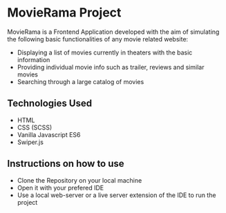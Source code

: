 # MovieRama Project

MovieRama is a Frontend Application developed with the aim of simulating the following basic functionalities of any movie related website:

* Displaying a list of movies currently in theaters with the basic information
* Providing individual movie info such as trailer, reviews and similar movies
* Searching through a large catalog of movies

## Technologies Used

* HTML
* CSS (SCSS)
* Vanilla Javascript ES6
* Swiper.js

## Instructions on how to use

* Clone the Repository on your local machine
* Open it with your prefered IDE
* Use a local web-server or a live server extension of the IDE to run the project
